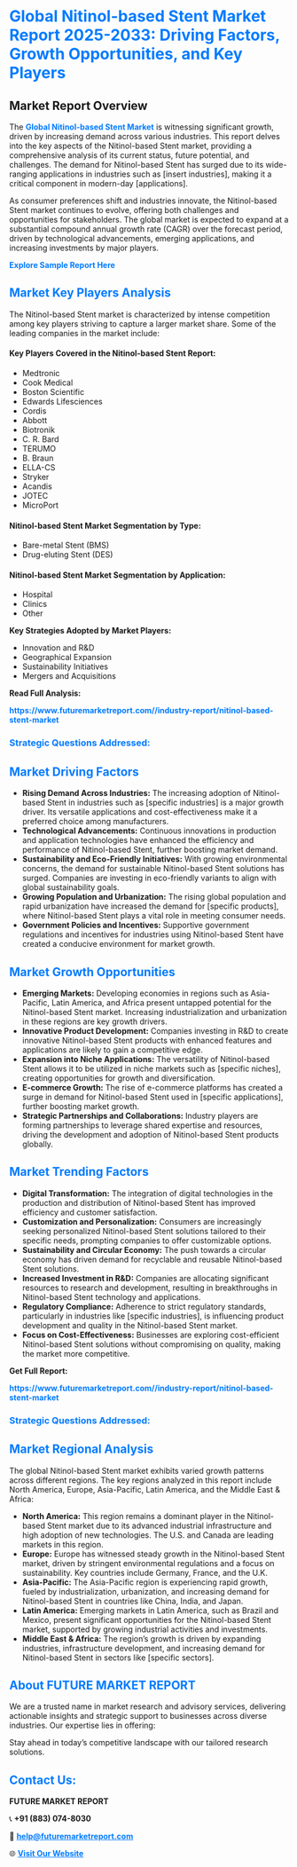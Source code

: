 <h1 style="color: #007BFF;">Global Nitinol-based Stent Market Report 2025-2033: Driving Factors, Growth Opportunities, and Key Players</h1>

<section id="overview">
<h2>Market Report Overview</h2>
<p>The <a href="https://www.futuremarketreport.com//industry-report/nitinol-based-stent-market" style="color: #007BFF; text-decoration: none;"><strong>Global Nitinol-based Stent Market</strong></a> is witnessing significant growth, driven by increasing demand across various industries. This report delves into the key aspects of the Nitinol-based Stent market, providing a comprehensive analysis of its current status, future potential, and challenges. The demand for Nitinol-based Stent has surged due to its wide-ranging applications in industries such as [insert industries], making it a critical component in modern-day [applications].</p>
<p>As consumer preferences shift and industries innovate, the Nitinol-based Stent market continues to evolve, offering both challenges and opportunities for stakeholders. The global market is expected to expand at a substantial compound annual growth rate (CAGR) over the forecast period, driven by technological advancements, emerging applications, and increasing investments by major players.</p>
</section>

<section id="overview">
<p><a href="https://www.futuremarketreport.com//request-sample/reportId=79650" style="color: #007BFF; text-decoration: none;"><strong>Explore Sample Report Here</strong></a></p>
</section>

<section id="key-players">
<h2 style="color: #007BFF;">Market Key Players Analysis</h2>
<p>The Nitinol-based Stent market is characterized by intense competition among key players striving to capture a larger market share. Some of the leading companies in the market include:</p>
<h4>Key Players Covered in the Nitinol-based Stent Report:</h4>
<ul><li>Medtronic</li><li>Cook Medical</li><li>Boston Scientific</li><li>Edwards Lifesciences</li><li>Cordis</li><li>Abbott</li><li>Biotronik</li><li>C. R. Bard</li><li>TERUMO</li><li>B. Braun</li><li>ELLA-CS</li><li>Stryker</li><li>Acandis</li><li>JOTEC</li><li>MicroPort</li></ul>
<h4>Nitinol-based Stent Market Segmentation by Type:</h4>
<ul><li>Bare-metal Stent (BMS)</li><li>Drug-eluting Stent (DES)</li></ul>

<h4>Nitinol-based Stent Market Segmentation by Application:</h4>
<ul><li>Hospital</li><li>Clinics</li><li>Other</li></ul>
<p><strong>Key Strategies Adopted by Market Players:</strong></p>
<ul>
<li>Innovation and R&D</li>
<li>Geographical Expansion</li>
<li>Sustainability Initiatives</li>
<li>Mergers and Acquisitions</li>
</ul>
</section>

<section>
<p><strong>Read Full Analysis: </strong></p><a href="https://www.futuremarketreport.com//industry-report/nitinol-based-stent-market" style="color: #007BFF; text-decoration: none;"><strong>https://www.futuremarketreport.com//industry-report/nitinol-based-stent-market</strong></a>
<h3 style="color: #007BFF;">Strategic Questions Addressed:</h3>
</section>

<section id="driving-factors">
<h2 style="color: #007BFF;">Market Driving Factors</h2>
<ul>
<li><strong>Rising Demand Across Industries:</strong> The increasing adoption of Nitinol-based Stent in industries such as [specific industries] is a major growth driver. Its versatile applications and cost-effectiveness make it a preferred choice among manufacturers.</li>
<li><strong>Technological Advancements:</strong> Continuous innovations in production and application technologies have enhanced the efficiency and performance of Nitinol-based Stent, further boosting market demand.</li>
<li><strong>Sustainability and Eco-Friendly Initiatives:</strong> With growing environmental concerns, the demand for sustainable Nitinol-based Stent solutions has surged. Companies are investing in eco-friendly variants to align with global sustainability goals.</li>
<li><strong>Growing Population and Urbanization:</strong> The rising global population and rapid urbanization have increased the demand for [specific products], where Nitinol-based Stent plays a vital role in meeting consumer needs.</li>
<li><strong>Government Policies and Incentives:</strong> Supportive government regulations and incentives for industries using Nitinol-based Stent have created a conducive environment for market growth.</li>
</ul>
</section>

<section id="growth-opportunities">
<h2 style="color: #007BFF;">Market Growth Opportunities</h2>
<ul>
<li><strong>Emerging Markets:</strong> Developing economies in regions such as Asia-Pacific, Latin America, and Africa present untapped potential for the Nitinol-based Stent market. Increasing industrialization and urbanization in these regions are key growth drivers.</li>
<li><strong>Innovative Product Development:</strong> Companies investing in R&D to create innovative Nitinol-based Stent products with enhanced features and applications are likely to gain a competitive edge.</li>
<li><strong>Expansion into Niche Applications:</strong> The versatility of Nitinol-based Stent allows it to be utilized in niche markets such as [specific niches], creating opportunities for growth and diversification.</li>
<li><strong>E-commerce Growth:</strong> The rise of e-commerce platforms has created a surge in demand for Nitinol-based Stent used in [specific applications], further boosting market growth.</li>
<li><strong>Strategic Partnerships and Collaborations:</strong> Industry players are forming partnerships to leverage shared expertise and resources, driving the development and adoption of Nitinol-based Stent products globally.</li>
</ul>
</section>

<section id="trending-factors">
<h2 style="color: #007BFF;">Market Trending Factors</h2>
<ul>
<li><strong>Digital Transformation:</strong> The integration of digital technologies in the production and distribution of Nitinol-based Stent has improved efficiency and customer satisfaction.</li>
<li><strong>Customization and Personalization:</strong> Consumers are increasingly seeking personalized Nitinol-based Stent solutions tailored to their specific needs, prompting companies to offer customizable options.</li>
<li><strong>Sustainability and Circular Economy:</strong> The push towards a circular economy has driven demand for recyclable and reusable Nitinol-based Stent solutions.</li>
<li><strong>Increased Investment in R&D:</strong> Companies are allocating significant resources to research and development, resulting in breakthroughs in Nitinol-based Stent technology and applications.</li>
<li><strong>Regulatory Compliance:</strong> Adherence to strict regulatory standards, particularly in industries like [specific industries], is influencing product development and quality in the Nitinol-based Stent market.</li>
<li><strong>Focus on Cost-Effectiveness:</strong> Businesses are exploring cost-efficient Nitinol-based Stent solutions without compromising on quality, making the market more competitive.</li>
</ul>
</section>

<section>
<p><strong>Get Full Report: </strong></p><a href="https://www.futuremarketreport.com//industry-report/nitinol-based-stent-market" style="color: #007BFF; text-decoration: none;"><strong>https://www.futuremarketreport.com//industry-report/nitinol-based-stent-market</strong></a>
<h3 style="color: #007BFF;">Strategic Questions Addressed:</h3>
</section>


<section id="regional-analysis">
<h2 style="color: #007BFF;">Market Regional Analysis</h2>
<p>The global Nitinol-based Stent market exhibits varied growth patterns across different regions. The key regions analyzed in this report include North America, Europe, Asia-Pacific, Latin America, and the Middle East & Africa:</p>
<ul>
<li><strong>North America:</strong> This region remains a dominant player in the Nitinol-based Stent market due to its advanced industrial infrastructure and high adoption of new technologies. The U.S. and Canada are leading markets in this region.</li>
<li><strong>Europe:</strong> Europe has witnessed steady growth in the Nitinol-based Stent market, driven by stringent environmental regulations and a focus on sustainability. Key countries include Germany, France, and the U.K.</li>
<li><strong>Asia-Pacific:</strong> The Asia-Pacific region is experiencing rapid growth, fueled by industrialization, urbanization, and increasing demand for Nitinol-based Stent in countries like China, India, and Japan.</li>
<li><strong>Latin America:</strong> Emerging markets in Latin America, such as Brazil and Mexico, present significant opportunities for the Nitinol-based Stent market, supported by growing industrial activities and investments.</li>
<li><strong>Middle East & Africa:</strong> The region’s growth is driven by expanding industries, infrastructure development, and increasing demand for Nitinol-based Stent in sectors like [specific sectors].</li>
</ul>
</section>

<footer>
<h2 style="color: #007BFF;">About FUTURE MARKET REPORT</h2>
<p>We are a trusted name in market research and advisory services, delivering actionable insights and strategic support to businesses across diverse industries. Our expertise lies in offering:</p>

<p>Stay ahead in today’s competitive landscape with our tailored research solutions.</p>

<h2 style="color: #007BFF;">Contact Us:</h2>
<p><strong>FUTURE MARKET REPORT</strong></p>
<p>📞 <strong>+91 (883) 074-8030</strong></p>
<p>📧 <strong><a href="mailto:help@futuremarketreport.com" style="color: #007BFF;">help@futuremarketreport.com</a></strong></p>
<p>🌐 <strong><a href="https://www.futuremarketreport.com/" style="color: #007BFF;">Visit Our Website</a></strong></p>
</footer>